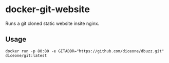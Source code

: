# docker-git-website

Runs a git cloned static website insite nginx.

## Usage

    docker run -p 80:80 -e GITADDR="https://github.com/diceone/dbuzz.git" diceone/git:latest

